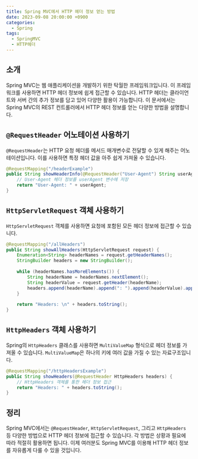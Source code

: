```yaml
---
title: Spring MVC에서 HTTP 헤더 정보 얻는 방법
date: 2023-09-08 20:00:00 +0900
categories:
  - Spring
tags:
  - SpringMVC
  - HTTP헤더
---
```

## 소개

Spring MVC는 웹 애플리케이션을 개발하기 위한 탁월한 프레임워크입니다. 이 프레임워크를 사용하면 HTTP 헤더 정보에 쉽게 접근할 수 있습니다. HTTP 헤더는 클라이언트와 서버 간의 추가 정보를 담고 있어 다양한 활용이 가능합니다. 이 문서에서는 Spring MVC의 REST 컨트롤러에서 HTTP 헤더 정보를 얻는 다양한 방법을 설명합니다.

## `@RequestHeader` 어노테이션 사용하기

`@RequestHeader`는 HTTP 요청 헤더를 메서드 매개변수로 전달할 수 있게 해주는 어노테이션입니다. 이를 사용하면 특정 헤더 값을 아주 쉽게 가져올 수 있습니다.

```java
@RequestMapping("/headerExample")
public String showHeaderInfo(@RequestHeader("User-Agent") String userAgent) {
    // User-Agent 헤더 정보를 userAgent 변수에 저장
    return "User-Agent: " + userAgent;
}
```

## `HttpServletRequest` 객체 사용하기

`HttpServletRequest` 객체를 사용하면 요청에 포함된 모든 헤더 정보에 접근할 수 있습니다. 

```java
@RequestMapping("/allHeaders")
public String showAllHeaders(HttpServletRequest request) {
    Enumeration<String> headerNames = request.getHeaderNames();
    StringBuilder headers = new StringBuilder();
    
    while (headerNames.hasMoreElements()) {
        String headerName = headerNames.nextElement();
        String headerValue = request.getHeader(headerName);
        headers.append(headerName).append(": ").append(headerValue).append("\n");
    }
    
    return "Headers: \n" + headers.toString();
}
```

## `HttpHeaders` 객체 사용하기

Spring의 `HttpHeaders` 클래스를 사용하면 `MultiValueMap` 형식으로 헤더 정보를 가져올 수 있습니다. `MultiValueMap`은 하나의 키에 여러 값을 가질 수 있는 자료구조입니다.

```java
@RequestMapping("/httpHeadersExample")
public String showHeaders(@RequestHeader HttpHeaders headers) {
    // HttpHeaders 객체를 통한 헤더 정보 접근
    return "Headers: " + headers.toString();
}
```

## 정리

Spring MVC에서는 `@RequestHeader`, `HttpServletRequest`, 그리고 `HttpHeaders` 등 다양한 방법으로 HTTP 헤더 정보에 접근할 수 있습니다. 각 방법은 상황과 필요에 따라 적절히 활용하면 됩니다. 이제 여러분도 Spring MVC를 이용해 HTTP 헤더 정보를 자유롭게 다룰 수 있을 것입니다.